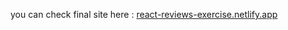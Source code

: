 you can check final site here : [react-reviews-exercise.netlify.app](https://react-reviews-exercise.netlify.app/)

